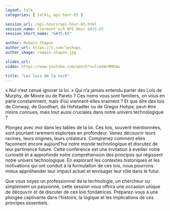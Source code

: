 ```yaml
---
layout: talk
categories: [ talks, api-hour-65 ]

session_url: /api-hours/api-hour-65.html
session_name: Clermont'ech API Hour &#35;65
session_short_name: "&#35;65"

author: Romain Chapon
author_url: https://x.com/lechaps
author_image: romain-chapon.jpg

slides_url:
video: https://www.youtube.com/watch?v=lceeWrMHD4w

title: "Les lois de la tech"
---
```


« Nul n’est censé ignorer la loi. » Qui n’a jamais entendu parler des Lois de
Murphy, de Moore ou de Pareto ? Ces noms vous sont familiers, on vous en parle
constamment, mais d’où viennent-elles vraiment ? Et que dire des lois de
Conway, de Goodhart, de Hofstadter ou de Gregor Hohpe, peut-être moins connues,
mais tout aussi cruciales dans notre univers technologique ?

Plongez avec moi dans les tables de la loi. Ces lois, souvent mentionnées, sont
pourtant rarement explorées en profondeur. Venez découvrir leurs racines, leurs
origines, leurs créateurs. Comprenez comment elles façonnent encore aujourd’hui
notre monde technologique et discutez de leur pertinence future. Cette
conférence est une invitation à éveiller notre curiosité et à approfondir notre
compréhension des principes qui régissent notre univers technologique. En
explorant les contextes historiques et les motivations qui ont conduit à la
formulation de ces lois, nous pourrons mieux appréhender leur impact actuel et
envisager leur rôle dans le futur.

Que vous soyez un professionnel de la technologie, un chercheur ou simplement
un passionné, cette session vous offrira une occasion unique de découvrir et de
discuter de ces lois fondatrices. Préparez-vous à une plongée captivante dans
l’histoire, la logique et les implications de ces principes essentiels.
